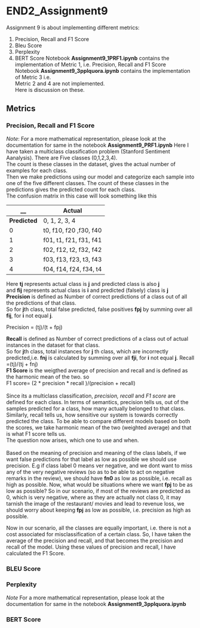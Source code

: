 # END2_Assignment9
Assignment 9 is about implementing different metrics:
1. Precision, Recall and F1 Score
2. Bleu Score
3. Perplexity
4. BERT Score
Notebook **Assignment9_1PRF1.ipynb** contains the implementation of Metric 1, i.e. Precision, Recall and F1 Score </br>
Notebook **Assignment9_3pplquora.ipynb** contains the implementation of Metric 3 i.e.  </br>
Metric 2 and 4 are not implemented. </br>
Here is discussion on these. </br>
## Metrics
### Precision, Recall and F1 Score 
_Note_: For a more mathematical representation, please look at the documentation for same in the notebook **Assignment9_PRF1.ipynb**
Here I have taken a multiclass classification problem (Stanford Sentiment Aanalysis).
There are Five classes (0,1,2,3,4). </br>
The count is these classes in the dataset, gives the actual number of examples for each class.</br>
Then we make predictions using our model and categorize each sample into one of the five different classes. The count of these classes in the predictions gives the predicted count for each class.</br>
The confusion matrix in this case will look something like this</br>

   __ | Actual   
-----------------|------------------
**Predicted**    | 0,    1,    2,    3,    4
0| t0, f10, f20 ,f30, f40 
1| f01, t1, f21, f31, f41
2| f02, f12, t2, f32, f42
3 |f03, f13, f23, t3, f43
4| f04, f14, f24, f34, t4


Here **tj** represents actual class is **j** and predicted class is also **j** </br>
and **fij** represents actual class is **i** and predicted (falsely) class is **j**  </br>
 **Precision** is defined as Number of correct predictions of a class out of all the predictions of that class. </br>
 So for  **j**th class, total false predicted, false positives **fpj** by summing over all **fij**, for **i** not equal **j**.</br> 
 
 Precision = (tj)/(t + fpj)  </br>
 
 **Recall** is defined as Number of correct predictions of a class out of actual instances in the dataset for that class.</br>
So for **j**th class, total   instances for  **j** th class, which are incorrectly predicted,i.e. **fnj** is calculated by summing over all **fji**, for **i** not equal **j**.
 Recall =(tj)/(tj + fnj) </br>
 **F1 Score** is the weigthed average of precision and recall and is defined as the harmonic mean of the two. so </br>
 F1 score= (2 * precision * recall )/(precision + recall)  </br>
 </br>
Since its a multiclass classification, _precision, recall_ and _F1 score_ are defined for each class.
In terms of semantics, precision tells us, out of the samples predicted for a class, how many actually belonged to that class. Similarly, recall tells us, how sensitive our system is towards correctly predicted the class. 
To be able to compare different models based on both the scores, we take harmonic mean of the two (weighted average) and that is what F1 score tells us. </br>
The question now arises, which one to use and when. </br></br>
Based on the meaning of precision and meaning of the class labels, if we want false predictions for that label as low as possible we should use precision.
E.g if class label 0 means ver negative, and we dont want to miss any of the very negative reviews (so as to be able to act on negative remarks in the review), we should have **fn0** as low as possible, i.e. recall as high as possible.
Now, what would be situations where we want **fpj** to be as low as possible? So in our scenario, if most of the reviews are predicted as 0, which is very negative, where as they are actually not class 0, it may tarnish the image of the restaurant/ movies and lead to revenue loss, we should worry about keeping **fpj** as low as possible, i.e. precision as high as possible. 

Now in our scenario, all the classes are equally important, i.e. there is not a cost associated for misclassification of a certain class. So, I have taken the average of the precision and recall, and that becomes the precision and recall of the model.
Using these values of precision and recall, I have calculated the F1 Score.

### BLEU Score

### Perplexity
*Note*  For a more mathematical representation, please look at the documentation for same in the notebook **Assignment9_3pplquora.ipynb**

### BERT Score
